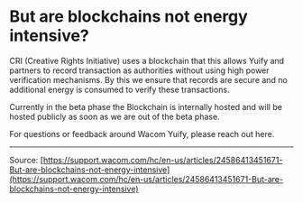 # But are blockchains not energy intensive?

CRI (Creative Rights Initiative) uses a blockchain that this allows Yuify and partners to record transaction as authorities without using high power verification mechanisms. By this we ensure that records are secure and no additional energy is consumed to verify these transactions.


Currently in the beta phase the Blockchain is internally hosted and will be hosted publicly as soon as we are out of the beta phase.


For questions or feedback around Wacom Yuify, please reach out here.

---
Source: [https://support.wacom.com/hc/en-us/articles/24586413451671-But-are-blockchains-not-energy-intensive](https://support.wacom.com/hc/en-us/articles/24586413451671-But-are-blockchains-not-energy-intensive)
